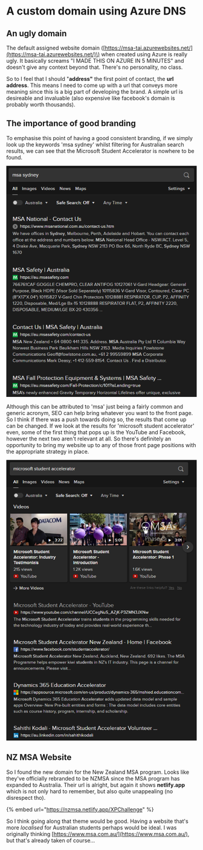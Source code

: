 # A custom domain using Azure DNS

## An ugly domain

The default assigned website domain \([https://msa-tai.azurewebsites.net/](https://msa-tai.azurewebsites.net/)\) when created using Azure is really ugly. It basically screams "I MADE THIS ON AZURE IN 5 MINUTES" and doesn't give any context beyond that. There's no personality, no class.

So to I feel that I should "**address"** the first point of contact, the **url address**. This means I need to come up with a url that conveys more meaning since this is a big part of developing the brand. A simple url is desireable and invaluable \(also expensive like facebook's domain is probably worth thousands\).

## The importance of good branding

To emphasise this point of having a good consistent branding, if we simply look up the keywords 'msa sydney' whilst filtering for Australian search results, we can see that the Microsoft Student Accelerator is nowhere to be found.

![Search results from googling &apos;msa sydney&apos;](../../../.gitbook/assets/image%20%2893%29.png)

Although this can be attributed to 'msa' just being a fairly common and generic acronym, SEO can help bring whatever you want to the front page. So I think if there was a push towards doing so, the results that come up can be changed. If we look at the results for 'microsoft student accelerator' even, some of the first thing that pops up is the YouTube and Facebook, however the next two aren't relevant at all. So there's definitely an opportunity to bring my website up to any of those front page positions with the appropriate strategy in place.

![Search results for &apos;microsoft student accelerator&apos;](../../../.gitbook/assets/image%20%2894%29.png)

## NZ MSA Website

So I found the new domain for the New Zealand MSA program. Looks like they've officially rebranded to be NZMSA since the MSA program has expanded to Australia. Their url is alright, but again it shows **netlify.app** which is not only hard to remember, but also quite unappealing \(no disrespect tho\).

{% embed url="https://nzmsa.netlify.app/XPChallenge" %}

So I think going along that theme would be good. Having a website that's more _localised_ for Australian students perhaps would be ideal. I was originally thinking [https://www.msa.com.au/](https://www.msa.com.au/), but that's already taken of course...





